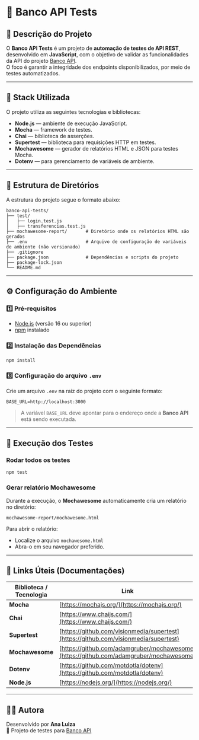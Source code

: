 # 🧪 Banco API Tests

## 📘 Descrição do Projeto
O **Banco API Tests** é um projeto de **automação de testes de API REST**, desenvolvido em **JavaScript**, com o objetivo de validar as funcionalidades da API do projeto [Banco API](https://github.com/juliodelimas/banco-api).  
O foco é garantir a integridade dos endpoints disponibilizados, por meio de testes automatizados.

---

## 🧰 Stack Utilizada
O projeto utiliza as seguintes tecnologias e bibliotecas:

- **Node.js** — ambiente de execução JavaScript.  
- **Mocha** — framework de testes.  
- **Chai** — biblioteca de asserções.  
- **Supertest** — biblioteca para requisições HTTP em testes.  
- **Mochawesome** — gerador de relatórios HTML e JSON para testes Mocha.  
- **Dotenv** — para gerenciamento de variáveis de ambiente.

---

## 📂 Estrutura de Diretórios
A estrutura do projeto segue o formato abaixo:

```
banco-api-tests/
├── test/
│   ├── login.test.js     
│   ├── transferencias.test.js    
├── mochawesome-report/       # Diretório onde os relatórios HTML são gerados
├── .env                      # Arquivo de configuração de variáveis de ambiente (não versionado)
├── .gitignore
├── package.json              # Dependências e scripts do projeto
├── package-lock.json
└── README.md
```

---

## ⚙️ Configuração do Ambiente

### 1️⃣ Pré-requisitos
- [Node.js](https://nodejs.org/en/) (versão 16 ou superior)
- [npm](https://www.npmjs.com/) instalado

### 2️⃣ Instalação das Dependências
```bash
npm install
```

### 3️⃣ Configuração do arquivo `.env`
Crie um arquivo `.env` na raiz do projeto com o seguinte formato:

```env
BASE_URL=http://localhost:3000
```

> A variável `BASE_URL` deve apontar para o endereço onde a **Banco API** está sendo executada.

---

## 🚀 Execução dos Testes

### Rodar todos os testes
```bash
npm test
```

### Gerar relatório Mochawesome
Durante a execução, o **Mochawesome** automaticamente cria um relatório no diretório:
```
mochawesome-report/mochawesome.html
```

Para abrir o relatório:
- Localize o arquivo `mochawesome.html`
- Abra-o em seu navegador preferido.

---

## 📄 Links Úteis (Documentações)

| Biblioteca / Tecnologia | Link |
|--------------------------|------|
| **Mocha** | [https://mochajs.org/](https://mochajs.org/) |
| **Chai** | [https://www.chaijs.com/](https://www.chaijs.com/) |
| **Supertest** | [https://github.com/visionmedia/supertest](https://github.com/visionmedia/supertest) |
| **Mochawesome** | [https://github.com/adamgruber/mochawesome](https://github.com/adamgruber/mochawesome) |
| **Dotenv** | [https://github.com/motdotla/dotenv](https://github.com/motdotla/dotenv) |
| **Node.js** | [https://nodejs.org/](https://nodejs.org/) |

---

## 👩‍💻 Autora
Desenvolvido por **Ana Luiza**  
📎 Projeto de testes para [Banco API](https://github.com/juliodelimas/banco-api)
